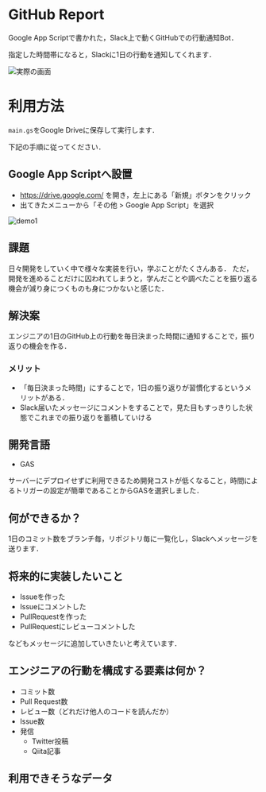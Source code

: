 ﻿# GitHub Report
Google App Scriptで書かれた，Slack上で動くGitHubでの行動通知Bot．

指定した時間帯になると，Slackに1日の行動を通知してくれます．

![実際の画面](https://pbs.twimg.com/media/Em4CHdRUUAUzF0_?format=jpg&name=small)

# 利用方法

```main.gs```をGoogle Driveに保存して実行します．

下記の手順に従ってください．

## Google App Scriptへ設置
- https://drive.google.com/ を開き，左上にある「新規」ボタンをクリック
- 出てきたメニューから「その他 > Google App Script」を選択

![demo1](https://raw.githubusercontent.com/kotaikehara/github-report/master/docs/images/new.png)

## 課題
日々開発をしていく中で様々な実装を行い，学ぶことがたくさんある．
ただ，開発を進めることだけに囚われてしまうと，学んだことや調べたことを振り返る機会が減り身につくものも身につかないと感じた．

## 解決案
エンジニアの1日のGitHub上の行動を毎日決まった時間に通知することで，振り返りの機会を作る．

### メリット
- 「毎日決まった時間」にすることで，1日の振り返りが習慣化するというメリットがある．
- Slack届いたメッセージにコメントをすることで，見た目もすっきりした状態でこれまでの振り返りを蓄積していける

## 開発言語
- GAS

サーバーにデプロイせずに利用できるため開発コストが低くなること，時間によるトリガーの設定が簡単であることからGASを選択しました．

## 何ができるか？
1日のコミット数をブランチ毎，リポジトリ毎に一覧化し，Slackへメッセージを送ります．

## 将来的に実装したいこと
- Issueを作った
- Issueにコメントした
- PullRequestを作った
- PullRequestにレビューコメントした

などもメッセージに追加していきたいと考えています．

## エンジニアの行動を構成する要素は何か？
- コミット数
- Pull Request数
- レビュー数（どれだけ他人のコードを読んだか）
- Issue数
- 発信
  - Twitter投稿
  - Qiita記事

## 利用できそうなデータ

